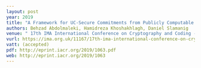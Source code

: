 ```yaml
---
layout: post
year: 2019
title: "A Framework for UC-Secure Commitments from Publicly Computable Smooth Projective Hashing"
authors: Behzad Abdolmaleki, Hamidreza Khoshakhlagh, Daniel Slamanig
venue: " 17th IMA International Conference on Cryptography and Coding - IMACC 2019"
vurl: https://ima.org.uk/11167/17th-ima-international-conference-on-cryptography-and-coding/
vatt: (accepted)
pdf: http://eprint.iacr.org/2019/1063.pdf
web: http://eprint.iacr.org/2019/1063
---
```




